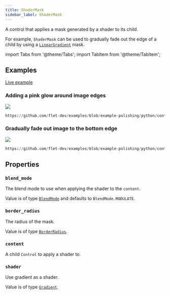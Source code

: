 ```yaml
---
title: ShaderMask
sidebar_label: ShaderMask
---
```


A control that applies a mask generated by a shader to its child.

For example, `ShaderMask` can be used to gradually fade out the edge of a child by using a [`LinearGradient`](/docs/reference/types/lineargradient) mask.

import Tabs from '@theme/Tabs';
import TabItem from '@theme/TabItem';

## Examples

[Live example](https://flet-controls-gallery.fly.dev/utility/shadermask)

### Adding a pink glow around image edges

<img src="/img/docs/controls/shader-mask/shader-mask-radial-glow.png" className="screenshot-20" />


```python reference
https://github.com/flet-dev/examples/blob/example-polishing/python/controls/utility/shader-mask/shader-mask-single-image.py
```


### Gradually fade out image to the bottom edge

<img src="/img/docs/controls/shader-mask/shader-mask-gradient.png" className="screenshot-20" />


```python reference
https://github.com/flet-dev/examples/blob/example-polishing/python/controls/utility/shader-mask/shader-mask-gradient.py
```


## Properties

### `blend_mode`

The blend mode to use when applying the shader to the `content`.

Value is of type [`BlendMode`](/docs/reference/types/blendmode) and defaults to `BlendMode.MODULATE`.

### `border_radius`

The radius of the mask.

Value is of type [`BorderRadius`](/docs/reference/types/borderradius).

### `content`

A child `Control` to apply a shader to.

### `shader`

Use gradient as a shader.

Value is of type [`Gradient`](/docs/reference/types/gradient).